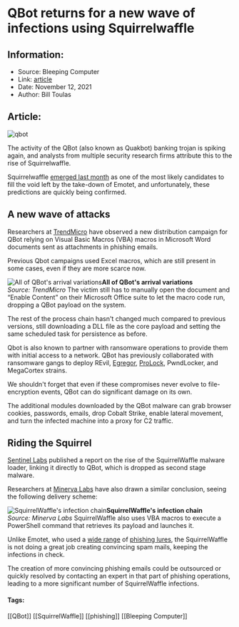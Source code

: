 # QBot returns for a new wave of infections using Squirrelwaffle
### 

## Information:
+ Source: Bleeping Computer
+ Link: [article](https://www.bleepingcomputer.com/news/security/qbot-returns-for-a-new-wave-of-infections-using-squirrelwaffle/)
+ Date: November 12, 2021
+ Author: Bill Toulas


## Article:
![qbot](https://www.bleepstatic.com/content/hl-images/2020/12/09/Qbot.jpg?rand=1835478057)


The activity of the QBot (also known as Quakbot) banking trojan is spiking again, and analysts from multiple security research firms attribute this to the rise of Squirrelwaffle.


Squirrelwaffle [emerged last month](https://www.bleepingcomputer.com/news/security/spammers-use-squirrelwaffle-malware-to-drop-cobalt-strike/) as one of the most likely candidates to fill the void left by the take-down of Emotet, and unfortunately, these predictions are quickly being confirmed.


A new wave of attacks
---------------------


Researchers at [TrendMicro](https://www.trendmicro.com/en_us/research/21/k/qakbot-loader-returns-with-new-techniques-and-tools.html) have observed a new distribution campaign for QBot relying on Visual Basic Macros (VBA) macros in Microsoft Word documents sent as attachments in phishing emails.


Previous Qbot campaigns used Excel macros, which are still present in some cases, even if they are more scarce now.



![All of QBot's arrival variations ](https://www.bleepstatic.com/images/news/u/1220909/Security/qbot%20infections.jpg)**All of QBot's arrival variations**  
*Source: TrendMicro*
The victim still has to manually open the document and “Enable Content” on their Microsoft Office suite to let the macro code run, dropping a QBot payload on the system.


The rest of the process chain hasn't changed much compared to previous versions, still downloading a DLL file as the core payload and setting the same scheduled task for persistence as before.


Qbot is also known to partner with ransomware operations to provide them with initial access to a network. QBot has previously collaborated with ransomware gangs to deploy REvil, [Egregor](https://www.bleepingcomputer.com/news/security/qbot-partners-with-egregor-ransomware-in-bot-fueled-attacks/), [ProLock](https://www.bleepingcomputer.com/news/security/prolock-ransomware-teams-up-with-qakbot-trojan-for-network-access/), PwndLocker, and MegaCortex strains.


We shouldn't forget that even if these compromises never evolve to file-encryption events, QBot can do significant damage on its own.


The additional modules downloaded by the QBot malware can grab browser cookies, passwords, emails, drop Cobalt Strike, enable lateral movement, and turn the infected machine into a proxy for C2 traffic.


Riding the Squirrel
-------------------


[Sentinel Labs](https://www.sentinelone.com/blog/is-squirrelwaffle-the-new-emotet-how-to-detect-the-latest-malspam-loader/) published a report on the rise of the SquirrelWaffle malware loader, linking it directly to QBot, which is dropped as second stage malware.


Researchers at [Minerva Labs](https://blog.minerva-labs.com/a-new-datoploader-delivers-qakbot-trojan) have also drawn a similar conclusion, seeing the following delivery scheme:



![SquirrelWaffle's infection chain](https://www.bleepstatic.com/images/news/u/1220909/Diagrams/infection%20chain.jpg)**SquirrelWaffle's infection chain**  
*Source: Minerva Labs*
SquirrelWaffle also uses VBA macros to execute a PowerShell command that retrieves its payload and launches it.


Unlike Emotet, who used a [wide range](https://www.bleepingcomputer.com/news/security/emotet-returns-with-thanksgiving-theme-and-better-phishing-tricks/) of [phishing lures](https://www.bleepingcomputer.com/news/security/emotet-trojan-brings-a-malware-scare-with-halloween-emails/), the SquirrelWaffle is not doing a great job creating convincing spam mails, keeping the infections in check.


The creation of more convincing phishing emails could be outsourced or quickly resolved by contacting an expert in that part of phishing operations, leading to a more significant number of SquirrelWaffle infections.




#### Tags:
[[QBot]] [[SquirrelWaffle]] [[phishing]] [[Bleeping Computer]]
